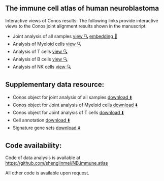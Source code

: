## The immune cell atlas of human neuroblastoma
Interactive views of Conos results:
The following links provide interactive views to the Conos joint alignment results shown in the manuscript:

- Joint analysis of all samples [view :mag:](http://pklab.med.harvard.edu/nikolas/pagoda2/frontend/current/pagodaURL/index.html?fileURL=http://pklab.med.harvard.edu/shenglin//NB.immune.atlas//all.all.bin/)  [embedding :blue_book:](https://pages.github.com/)
- Analysis of Myeloid cells [view :mag:](http://pklab.med.harvard.edu/nikolas/pagoda2/frontend/current/pagodaURL/index.html?fileURL=http://pklab.med.harvard.edu/shenglin//NB.immune.atlas//myeloid.all.bin/)
- Analysis of T cells [view :mag:](https://pages.github.com/)
- Analysis of B cells [view :mag:](https://pages.github.com/)
- Analysis of NK cells [view :mag:](https://pages.github.com/)


## Supplementary data resource:

- Conos object for joint analysis of all samples  [download :arrow_down:](https://pages.github.com/)
- Conos object for Joint analysis of Myeloid cells  [download :arrow_down:](https://pages.github.com/)
- Conos object for Joint analysis of T cells  [download :arrow_down:](https://pages.github.com/)
- Cell annotation  [download :arrow_down:](https://pages.github.com/)
- Signature gene sets  [download :arrow_down:](https://pages.github.com/)


## Code availability:
Code of data analysis is available at https://github.com/shenglinmei/NB.immune.atlas

All other code is available upon request.

